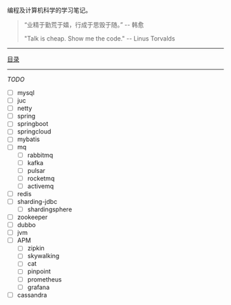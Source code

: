 编程及计算机科学的学习笔记。

> “业精于勤荒于嬉，行成于思毁于随。” -- 韩愈
>
> "Talk is cheap. Show me the code." -- Linus Torvalds
>

---

[目录](./_sidebar.md ':include')

---

*TODO*

- [ ] mysql
- [ ] juc
- [ ] netty
- [ ] spring
- [ ] springboot
- [ ] springcloud
- [ ] mybatis
- [ ] mq
  - [ ] rabbitmq
  - [ ] kafka
  - [ ] pulsar
  - [ ] rocketmq
  - [ ] activemq
- [ ] redis
- [ ] sharding-jdbc
  - [ ] shardingsphere
- [ ] zookeeper
- [ ] dubbo
- [ ] jvm
- [ ] APM
  - [ ] zipkin
  - [ ] skywalking
  - [ ] cat
  - [ ] pinpoint
  - [ ] prometheus
  - [ ] grafana 
- [ ] cassandra
